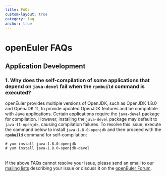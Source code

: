 ```yaml
---
title: FAQs
custom-layout: true
category: faq
anchor: true
---
```


<!-- <script setup>
  import TheFAQ from "~@/views/faq/TheFAQ.vue"
</script> -->

<div class="markdown">

# openEuler FAQs

## Application Development

### 1. Why does the self-compilation of some applications that depend on `java-devel` fail when the `rpmbuild` command is executed?

openEuler provides multiple versions of OpenJDK, such as OpenJDK 1.8.0 and OpenJDK 11, to provide updated OpenJDK features and be compatible with Java applications. Certain applications require the `java-devel` package for compilation. However, installing the `java-devel` package may default to `java-11-openjdk`, causing compilation failures. To resolve this issue, execute the command below to install `java-1.8.0-openjdk` and then proceed with the **`rpmbuild`** command for self-compilation:

```shell
# yum install java-1.8.0-openjdk
# yum install java-1.8.0-openjdk-devel
```

<p style="margin-top:32px">

If the above FAQs cannot resolve your issue, please send an email to our [mailing lists](/en/community/mailing-list/) describing your issue or discuss it on the [openEuler Forum](https://forum.openeuler.org/).

</p>

</div>